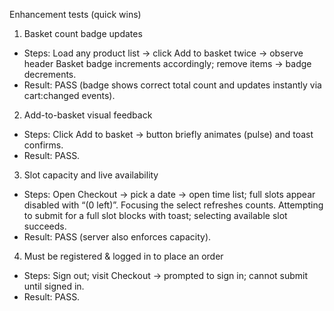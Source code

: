 Enhancement tests (quick wins)

1. Basket count badge updates

- Steps: Load any product list → click Add to basket twice → observe header Basket badge increments accordingly; remove items → badge decrements.
- Result: PASS (badge shows correct total count and updates instantly via cart:changed events).

2. Add-to-basket visual feedback

- Steps: Click Add to basket → button briefly animates (pulse) and toast confirms.
- Result: PASS.

3. Slot capacity and live availability

- Steps: Open Checkout → pick a date → open time list; full slots appear disabled with “(0 left)”. Focusing the select refreshes counts. Attempting to submit for a full slot blocks with toast; selecting available slot succeeds.
- Result: PASS (server also enforces capacity).

4. Must be registered & logged in to place an order

- Steps: Sign out; visit Checkout → prompted to sign in; cannot submit until signed in.
- Result: PASS.
